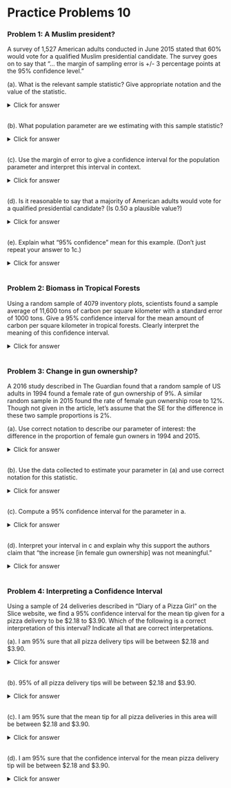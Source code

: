 # Practice Problems 10

### Problem 1: A Muslim president?

A survey of 1,527 American adults conducted in June 2015 stated that 60% would vote for a qualified Muslim presidential candidate.  The survey goes on to say that “… the margin of sampling error is +/- 3 percentage points at the 95% confidence level.”

(a). What is the relevant sample statistic?  Give appropriate notation and the value of the statistic.
<details><summary><red>Click for answer</red></summary>
*Answer:*  $\hat{p} = 0.60$
</details><br>

(b).  What population parameter are we estimating with this sample statistic?  
<details><summary><red>Click for answer</red></summary>
*Answer:* p = the proportion of all American adults who vote for a qualified Muslim candidate
</details><br>

(c).  Use the margin of error to give a confidence interval for the population parameter and interpret this interval in context. 
<details><summary><red>Click for answer</red></summary>
*Answer:* $0.60 \pm .03$ gives an interval from 0.57 to 0.63
I am 95% confident that the proportion of American adults who would vote for a Muslim presidential candidate is between 57% and 63%.
</details><br>

(d). Is it reasonable to say that a majority of American adults would vote for a qualified presidential candidate? (Is 0.50 a plausible value?)
<details><summary><red>Click for answer</red></summary>
*Answer:* The proportion of all Americans who would vote for a Muslim presidential candidate is likely between 57% and 63%, so we could say that majority (>50%) would vote for a Muslim candidate.
</details><br>

(e).  Explain what “95% confidence” mean for this example. (Don’t just repeat your answer to 1c.)
<details><summary><red>Click for answer</red></summary>
*Answer:* About 95% of all samples of 1527 American adults will give us a sample proportion who would vote for a Muslim presidential candidate that is within 3% of the population proportion who would vote for a Muslim presidential candidate. 
</details><br>

### Problem 2: Biomass in Tropical Forests

Using a random sample of 4079 inventory plots, scientists found a sample average of 11,600 tons of carbon per square kilometer with a standard error of 1000 tons. Give a 95% confidence interval for the mean amount of carbon per square kilometer in tropical forests.  Clearly interpret the meaning of this confidence interval. 

<details><summary><red>Click for answer</red></summary>
*Answer:* $11,600 \pm 2(1000)$ gives an interval from 9,600 to 13,600. We are 95% sure that the mean amount of carbon per square kilometer in all tropical forests is between 9,600 and 13,600 tons.
</details><br>

### Problem 3: Change in gun ownership?

A 2016 study described in The Guardian found that a random sample of US adults in 1994 found a female rate of gun ownership of 9%. A similar random sample in 2015 found the rate of female gun ownership rose to 12%. Though not given in the article, let’s assume that the SE for the difference in these two sample proportions is 2%. 

 (a). Use correct notation to describe our parameter of interest: the difference in the proportion of female gun owners in 1994 and 2015.
<details><summary><red>Click for answer</red></summary>
*Answer:* $\hat{p}_{1994} - \hat{p}_{2015}$ 
</details><br>

 (b). Use the data collected to estimate your parameter in (a) and use correct notation for this statistic.
<details><summary><red>Click for answer</red></summary>
*Answer:* $\hat{p}_{1994} - \hat{p}_{2015}$ = 0.09 - 0.12 = -0.03
</details><br>

 (c).  Compute a 95% confidence interval for the parameter in a.
<details><summary><red>Click for answer</red></summary>
*Answer:* $(0.09 - 0.12) \pm (.02) = -0.03 \pm 0.04 = -0.07 \text{ to } 0.01, or -7\% \text{ to } 1\%$
</details><br>

 (d). Interpret your interval in c and explain why this support the authors claim that “the increase [in female gun ownership] was not meaningful.”
<details><summary><red>Click for answer</red></summary>
*Answer:* We are 95% confident that the female gun owner rate in 1994 could be 7 percentage point lower to 1 percentage point higher than the rate in 2015. We can say that the observed increase from 1994 to 2015 of 3% is not “statistically significant” because it is within the margin of error (4%) for this study.
</details><br>

### Problem 4: Interpreting a Confidence Interval

Using a sample of 24 deliveries described in “Diary of a Pizza Girl” on the Slice website, we find a 95% confidence interval for the mean tip given for a pizza delivery to be $2.18 to $3.90.  Which of the following is a correct interpretation of this interval?  Indicate all that are correct interpretations. 

 (a).  I am 95% sure that all pizza delivery tips will be between  $2.18 and $3.90.
<details><summary><red>Click for answer</red></summary>
*Answer:* Incorrect.  The interval is about the mean, not individual tips..
</details><br>

 (b). 95% of all pizza delivery tips will be between  $2.18 and $3.90.
<details><summary><red>Click for answer</red></summary>
*Answer:* I am 95% sure that the mean  pizza delivery tip for this sample will be between  $2.18 and $3.90.
</details><br>

 (c). I am 95% sure that the mean tip for all pizza deliveries in this area will be between  $2.18 and $3.90.
<details><summary><red>Click for answer</red></summary>
*Answer:*  Correct!
</details><br>

 (d). I am 95% sure that the confidence interval for the mean pizza delivery tip will be between  $2.18 and $3.90. 
<details><summary><red>Click for answer</red></summary>
*Answer:* Incorrect.  The confidence is in where the population mean is, not where the interval itself is.
</details><br>
